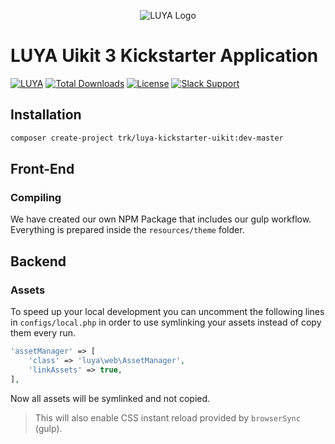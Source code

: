 <p align="center">
  <img src="https://raw.githubusercontent.com/luyadev/luya/master/docs/logo/luya-logo-0.2x.png" alt="LUYA Logo"/>
</p>

# LUYA Uikit 3 Kickstarter Application

[![LUYA](https://img.shields.io/badge/Powered%20by-LUYA-brightgreen.svg)](https://luya.io)
[![Total Downloads](https://poser.pugx.org/trk/luya-uikit-kickstarter/downloads)](https://packagist.org/packages/trk/luya-uikit-kickstarter)
[![License](https://poser.pugx.org/trk/luya-uikit-kickstarter/license)](https://packagist.org/packages/trk/luya-uikit-kickstarter)
[![Slack Support](https://img.shields.io/badge/Slack-luyadev-yellowgreen.svg)](https://slack.luya.io/)

## Installation

```sh
composer create-project trk/luya-kickstarter-uikit:dev-master
```

## Front-End

### Compiling

We have created our own NPM Package that includes our gulp workflow.  
Everything is prepared inside the `resources/theme` folder.

## Backend

### Assets

To speed up your local development you can uncomment the following lines in `configs/local.php` in order to use symlinking your assets instead of copy them every run.

```php
'assetManager' => [
    'class' => 'luya\web\AssetManager',
    'linkAssets' => true,
],
```

Now all assets will be symlinked and not copied.

> This will also enable CSS instant reload provided by `browserSync` (gulp).